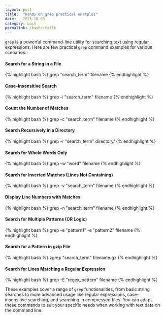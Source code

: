 ```yaml
---
layout: post
title:  "Hands on grep practical examples"
date:   2023-10-08
category: bash
permalink: /bash/:title
---
```



`grep` is a powerful command-line utility for searching text using regular expressions. Here are few practical `grep` command examples for various scenarios:

#### Search for a String in a File
{% highlight bash %}
   grep "search_term" filename
{% endhighlight %}

#### Case-Insensitive Search
{% highlight bash %}
   grep -i "search_term" filename
{% endhighlight %}

#### Count the Number of Matches
{% highlight bash %}
   grep -c "search_term" filename
{% endhighlight %}

#### Search Recursively in a Directory
{% highlight bash %}
   grep -r "search_term" directory/
{% endhighlight %}

#### Search for Whole Words Only
{% highlight bash %}
   grep -w "word" filename
{% endhighlight %}

#### Search for Inverted Matches (Lines Not Containing)
{% highlight bash %}
   grep -v "search_term" filename
{% endhighlight %}

#### Display Line Numbers with Matches
{% highlight bash %}
   grep -n "search_term" filename
{% endhighlight %}

#### Search for Multiple Patterns (OR Logic)
{% highlight bash %}
   grep -e "pattern1" -e "pattern2" filename
{% endhighlight %}

#### Search for a Pattern in gzip File
{% highlight bash %}
   zgrep "search_term" filename.gz
{% endhighlight %}

#### Search for Lines Matching a Regular Expression
{% highlight bash %}
    grep -E "regex_pattern" filename
{% endhighlight %}

These examples cover a range of `grep` functionalities, from basic string searches to more advanced usage like regular expressions, case-insensitive searching, and searching in compressed files. You can adapt these commands to suit your specific needs when working with text data on the command line.
